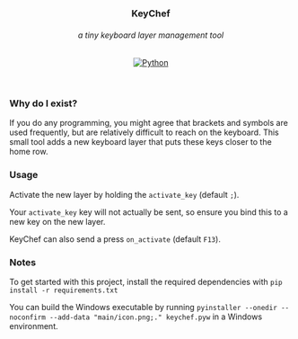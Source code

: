 <div align="center">

### KeyChef

###### a tiny keyboard layer management tool

[![Python](https://img.shields.io/badge/python-3670A0?logo=python&logoColor=ffdd54)](https://www.python.org)

</div>
<br />

### Why do I exist?

If you do any programming, you might agree that brackets and symbols are used frequently, but are relatively difficult to reach on the keyboard. This small tool adds a new keyboard layer that puts these keys closer to the home row.

### Usage

Activate the new layer by holding the `activate_key` (default `;`).

Your `activate_key` key will not actually be sent, so ensure you bind this to a new key on the new layer.

KeyChef can also send a press `on_activate` (default `F13`).

### Notes

To get started with this project, install the required dependencies with `pip install -r requirements.txt`

You can build the Windows executable by running `pyinstaller --onedir --noconfirm --add-data "main/icon.png;." keychef.pyw` in a Windows environment.
